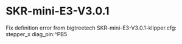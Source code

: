 # SKR-mini-E3-V3.0.1

Fix definition error from bigtreetech SKR-mini-E3-V3.0.1-klipper.cfg: 
stepper_x  diag_pin:^PB5
